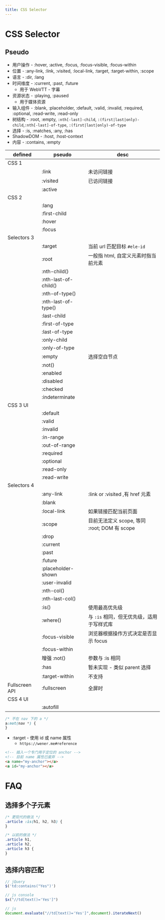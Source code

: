 ```yaml
---
title: CSS Selector
---
```


# CSS Selector

## Pseudo

- 用户操作 - :hover, :active, :focus, :focus-visible, :focus-within
- 位置 - :any-link, :link, :visited, :local-link, :target, :target-within, :scope
- 语言 - :dir, :lang
- 时间维度 - :current, :past, :future
  - 用于 WebVTT - 字幕
- 资源状态 - :playing, :paused
  - 用于媒体资源
- 输入组件 - :blank, :placeholder, :default, :valid, :invalid, :required, :optional, :read-write, :read-only
- 树结构 - :root, :empty, `:nth[-last]-child`, `:(first|last|only)-child`,`:nth[-last]-of-type`, `:(first|last|only)-of-type`
- 选择 - :is, :matches, :any, :has
- ShadowDOM - :host, :host-context
- 内容 - :contains, :empty

| defined        | pseudo               | desc                                         |
| -------------- | -------------------- | -------------------------------------------- |
| CSS 1          |
|                | :link                | 未访问链接                                   |
|                | :visited             | 已访问链接                                   |
|                | :active              |
| CSS 2          |
|                | :lang                |
|                | :first-child         |
|                | :hover               |
|                | :focus               |
| Selectors 3    |
|                | :target              | 当前 url 匹配目标 `#ele-id`                  |
|                | :root                | 一般指 html, 自定义元素时指当前元素          |
|                | :nth-child()         |
|                | :nth-last-of-child() |
|                | :nth-of-type()       |
|                | :nth-last-of-type()  |
|                | :last-child          |
|                | :first-of-type       |
|                | :last-of-type        |
|                | :only-child          |
|                | :only-of-type        |
|                | :empty               | 选择空白节点                                 |
|                | :not()               |
|                | :enabled             |
|                | :disabled            |
|                | :checked             |
|                | :indeterminate       |
| CSS 3 UI       |
|                | :default             |
|                | :valid               |
|                | :invalid             |
|                | :in-range            |
|                | :out-of-range        |
|                | :required            |
|                | :optional            |
|                | :read-only           |
|                | :read-write          |
| Selectors 4    |
|                | :any-link            | :link or :visited ,有 href 元素              |
|                | :blank               |
|                | :local-link          | 如果链接匹配当前页面                         |
|                | :scope               | 目前无法定义 scope, 等同 :root; DOM 有 scope |
|                | :drop                |
|                | :current             |
|                | :past                |
|                | :future              |
|                | :placeholder-shown   |
|                | :user-invalid        |
|                | :nth-col()           |
|                | :nth-last-col()      |
|                | :is()                | 使用最高优先级                               |
|                | :where()             | 与 `:is` 相同，但无优先级，适用于写样式库    |
|                | :focus-visible       | 浏览器根据操作方式决定是否显示 focus         |
|                | :focus-within        |
|                | 增强 :not()          | 参数与 :is 相同                              |
|                | :has                 | 暂未实现 - 类似 parent 选择                  |
|                | :target-within       | 不支持                                       |
| Fullscreen API | :fullscreen          | 全屏时                                       |
| CSS 4 UI       |
|                | :autofill            |

```css
/* 不在 nav 下的 a */
a:not(nav *) {
}
```

- :target - 使用 id 或 name 属性
  - `https://wener.me#reference`

```html
<!-- 插入一个专门用于定位的 anchor -->
<!-- 目前 name 属性已废弃 -->
<a name="my-anchor"></a>
<a id="my-anchor"></a>
```

# FAQ

## 选择多个子元素

```css
/* 更现代的做法 */
.article :is(h1, h2, h3) {
}

/* 以前的做法 */
.article h1,
.article h2,
.article h3 {
}
```

## 选择内容匹配

```js
// jQuery
$('td:contains("Yes")')

// js console
$x("//td[text()='Yes']")

// js
document.evaluate("//td[text()='Yes']",document).iterateNext()
```
